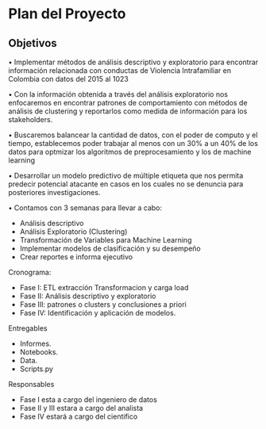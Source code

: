 # Plan del Proyecto

## Objetivos

•	Implementar métodos de análisis descriptivo y exploratorio para encontrar información
  relacionada con conductas de Violencia Intrafamiliar en Colombia con datos del 2015 al 1023


•	Con la información obtenida a través del análisis exploratorio nos enfocaremos en encontrar 
  patrones de comportamiento con métodos de análisis de clustering y reportarlos como medida de información
  para los stakeholders.


•	Buscaremos balancear la cantidad de datos, con el poder de computo y el tiempo, establecemos
  poder trabajar al menos con un 30% a un 40% de los datos para optmizar los algoritmos de preprocesamiento
  y los de machine learning


•	Desarrollar un modelo predictivo de múltiple etiqueta que nos permita predecir
  potencial atacante en casos en los cuales no se denuncia para posteriores investigaciones.

•	Contamos con 3 semanas para llevar a cabo:

- Análisis descriptivo
- Análisis Exploratorio (Clustering)
- Transformación de Variables para Machine Learning
- Implementar modelos de clasificación y su desempeño
- Crear reportes e informa ejecutivo
  
Cronograma: 
- Fase I: ETL extracción Transformacion  y carga load
- Fase II: Análisis descriptivo y exploratorio
- Fase III: patrones o clusters y conclusiones a priori
- Fase IV: Identificación y aplicación de modelos.

Entregables
- Informes.
- Notebooks.
- Data.
- Scripts.py

Responsables
- Fase I esta a cargo del ingeniero de datos
- Fase II y III estara a cargo del analista
- Fase IV estará a cargo del cientifico
  
